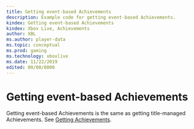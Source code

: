 ```yaml
---
title: Getting event-based Achievements
description: Example code for getting event-based Achievements.
kindex: Getting event-based Achievements
kindex: Xbox Live, Achievements
author: XBL
ms.author: player-data
ms.topic: conceptual
ms.prod: gaming
ms.technology: xboxlive
ms.date: 11/22/2019
edited: 00/00/0000
---
```


# Getting event-based Achievements

Getting event-based Achievements is the same as getting title-managed Achievements.
See [Getting Achievements](../../title-managed/how-to/live-how-to-get-achievements.md).
